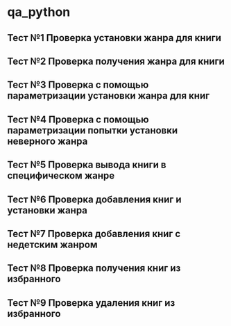 # qa_python


## Тест №1 Проверка установки жанра для книги

## Тест №2 Проверка получения жанра для книги

## Тест №3 Проверка с помощью параметризации установки жанра для книг

## Тест №4 Проверка с помощью параметризации попытки установки неверного жанра

## Тест №5 Проверка вывода книги в специфическом жанре

## Тест №6 Проверка добавления книг и установки жанра

## Тест №7 Проверка добавления книг с недетским жанром

## Тест №8 Проверка получения книг из избранного

## Тест №9 Проверка удаления книг из избранного